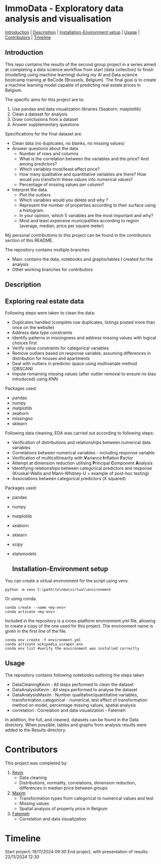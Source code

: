 # **ImmoData - Exploratory data analysis and visualisation**

[Introduction](#Introduction)    |    [Description](#Description)    |    [Installation-Environment setup](#Installation-Environment-setup)    |    [Usage](#Usage)    |    [Contributors](#Contributors)    |    [Timeline](#Timeline)

## **Introduction**

This repo contains the results of the second group project in a series aimed at completing a data science workflow from start (data collection) to finish (modelling using machine learning) during my AI and Data science bootcamp training at BeCode (Brussels, Belgium). The final goal is to create a machine learning model capable of predicting real estate prices in Belgium.

The specific aims for this project are to:
1. Use pandas and data visualization libraries (Seaborn, matplotlib)
2. Clean a dataset for analysis
3. Draw conclusions from a dataset
4. Answer supplementary questions

Specifications for the final dataset are:
- Clean data (no duplicates, no blanks, no missing values)
- Answer questions about the data
    - Number of rows and columns
    - What is the correlation between the variables and the price? And among predictors?
    - Which variables most/least affect price?
    - How many qualitative and quantitative variables are there? How would you transform these values into numerical values?
    - Percentage of missing values per column?
- Interpret the data
    - Plot the outliers
    - Which variables would you delete and why ?
    - Represent the number of properties according to their surface using a histogram.
    - In your opinion, which 5 variables are the most important and why?
    - Most and least expensive municipalities according to region (average, median, price per square meter)

My personal contributions to this project can be found in the contributors section of this README.

The repository contains multiple branches
- Main: contains the data, notebooks and graphs/tables I created for the analysis
- Other working branches for contributors

## **Description**
## Exploring real estate data

Following steps were taken to clean the data: 
- Duplicates handled (complete row duplicates, listings posted more than once on the website)
- Address data type constraints
- Identify patterns in missingness and address missing values with logical choices first
- Verify value constraints for categorical variables
- Remove outliers based on response variable, assuming differences in distribution for houses and apartments
- Deal with outliers in predictor space using multivariate method (DBSCAN)
- Impute remaining missing values (after outlier removal to ensure no bias introduced) using KNN

Packages used:
- pandas
- numpy
- matplotlib
- seaborn
- missingno
- sklearn

Following data cleaning, EDA was carried out according to following steps:
- Verification of distributions and relationships between numerical data variables
- Correlations between numerical variables - including response variable
- Verification of multicollinearity with **V**ariance **I**nflation **F**actor
- Attempt at dimension reduction utilising **P**rincipal **C**omponent **A**nalysis
- Identifying relationships between categorical predictors and response (Kruskal-Wallis and Mann-Whitney-U + example of post-hoc testing)
- Associations between categorical predictors (Χ squared)

Packages used:
- pandas
- numpy
- matplotlib
- seaborn
- sklearn
- scipy
- statsmodels

   ## **Installation-Environment setup**

You can create a virtual environment for the script using venv.
```shell
python -m venv C:\path\to\new\virtual\environment
```

Or using conda.
```shell
conda create --name <my-env>
conda activate <my-env>
```

Included in the repository is a cross-platform environment.yml file, allowing to create a copy of the one used for this project. The environment name is given in the first line of the file.
```shell
conda env create -f environment.yml
conda activate wikipedia_scraper_env
conda env list #verify the environment was installed correctly
```

## **Usage**

The repository contains following notebooks outlining the steps taken
- DataCleaningKevin : All steps performed to clean the dataset
- DataAnalysisKevin : All steps performed to analyse the dataset
- DataAnalysisMaxim : Number qualitative/quantitative variables, transformation categorical - numerical, test effect of transformation method on model, percentage missing values, spatial analysis
- correlation : Correlation and data visualization - Fatemeh

In addition, the full, and cleaned, datasets can be found in the Data directory.
When possible, tables and graphs from analysis results were added to the Results directory.


# Contributors 
This project was completed by:
1. [Kevin](https://github.com/kvnpotter)
   - Data cleaning
   - Distributions, normality, correlations, dimension reduction, differences in median price between groups
3. [Maxim](https://github.com/MaximSchuermans)
   - Transformation types from categorical to numerical values and test
   - Missing values
   - Spatial analysis of property price in Belgium
5. [Fatemeh](https://github.com/Fatemeh992)
   - Correlation and data visualization
# **Timeline**

Start project: 19/11/2024 09:30
End project, with presentation of results: 22/11/2024 12:30



